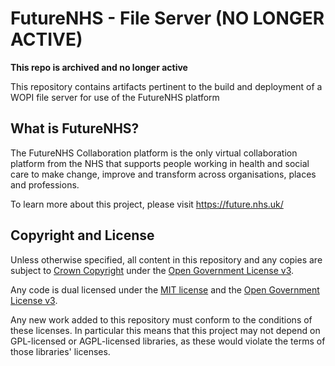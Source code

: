 # FutureNHS - File Server (NO LONGER ACTIVE)

**This repo is archived and no longer active**


This repository contains artifacts pertinent to the build and deployment of a WOPI file server for use of the FutureNHS platform

## What is FutureNHS?
The FutureNHS Collaboration platform is the only virtual collaboration platform from the NHS that supports people working in health and social care to make change, improve and transform across organisations, places and professions.

To learn more about this project, please visit https://future.nhs.uk/

## Copyright and License

Unless otherwise specified, all content in this repository and any copies are subject to [Crown Copyright](http://www.nationalarchives.gov.uk/information-management/re-using-public-sector-information/copyright-and-re-use/crown-copyright/) under the [Open Government License v3](./OPEN-GOVERNMENT-LICENSE).

Any code is dual licensed under the [MIT license](./LICENSE) and the [Open Government License v3](./OPEN-GOVERNMENT-LICENSE). 

Any new work added to this repository must conform to the conditions of these licenses. In particular this means that this project may not depend on GPL-licensed or AGPL-licensed libraries, as these would violate the terms of those libraries' licenses.
